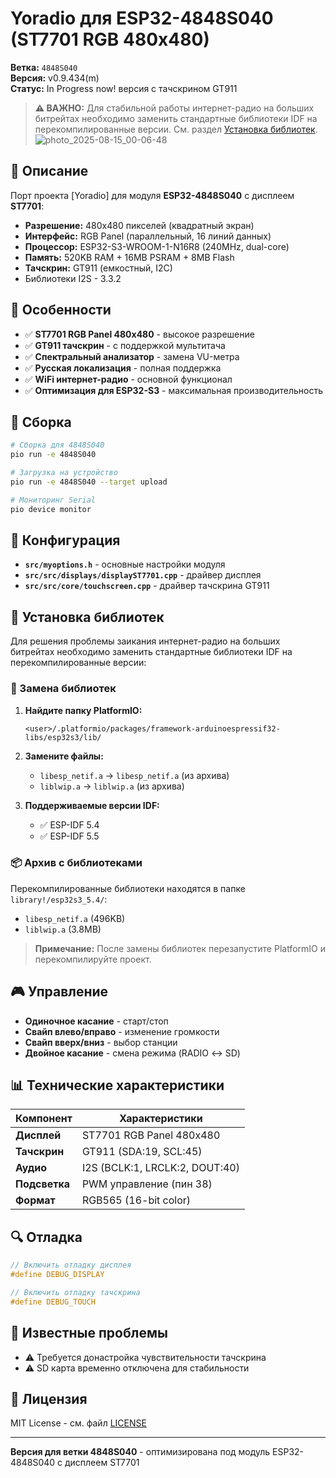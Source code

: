 # Yoradio для ESP32-4848S040 (ST7701 RGB 480x480)

**Ветка:** `4848S040`  
**Версия:** v0.9.434(m)  
**Статус:** In Progress now! версия с тачскрином GT911

> **⚠️ ВАЖНО:** Для стабильной работы интернет-радио на больших битрейтах необходимо заменить стандартные библиотеки IDF на перекомпилированные версии. См. раздел [Установка библиотек](#-установка-библиотек).
![photo_2025-08-15_00-06-48](https://github.com/user-attachments/assets/2161055d-5e9a-4285-a22a-98438d7379af)

## 🎯 Описание

Порт проекта [Yoradio] для модуля **ESP32-4848S040** с дисплеем **ST7701**:
- **Разрешение:** 480x480 пикселей (квадратный экран)
- **Интерфейс:** RGB Panel (параллельный, 16 линий данных)
- **Процессор:** ESP32-S3-WROOM-1-N16R8 (240MHz, dual-core)
- **Память:** 520KB RAM + 16MB PSRAM + 8MB Flash
- **Тачскрин:** GT911 (емкостный, I2C)
- Библиотеки I2S - 3.3.2

## 🚀 Особенности

- ✅ **ST7701 RGB Panel 480x480** - высокое разрешение
- ✅ **GT911 тачскрин** - с поддержкой мультитача
- ✅ **Спектральный анализатор** - замена VU-метра
- ✅ **Русская локализация** - полная поддержка
- ✅ **WiFi интернет-радио** - основной функционал
- ✅ **Оптимизация для ESP32-S3** - максимальная производительность

## 🔧 Сборка

```bash
# Сборка для 4848S040
pio run -e 4848S040

# Загрузка на устройство
pio run -e 4848S040 --target upload

# Мониторинг Serial
pio device monitor
```

## 📱 Конфигурация

- **`src/myoptions.h`** - основные настройки модуля
- **`src/src/displays/displayST7701.cpp`** - драйвер дисплея
- **`src/src/core/touchscreen.cpp`** - драйвер тачскрина GT911

## 🔧 Установка библиотек

Для решения проблемы заикания интернет-радио на больших битрейтах необходимо заменить стандартные библиотеки IDF на перекомпилированные версии:

### 📁 Замена библиотек

1. **Найдите папку PlatformIO:**
   ```
   <user>/.platformio/packages/framework-arduinoespressif32-libs/esp32s3/lib/
   ```

2. **Замените файлы:**
   - `libesp_netif.a` → `libesp_netif.a` (из архива)
   - `liblwip.a` → `liblwip.a` (из архива)

3. **Поддерживаемые версии IDF:**
   - ✅ ESP-IDF 5.4
   - ✅ ESP-IDF 5.5

### 📦 Архив с библиотеками

Перекомпилированные библиотеки находятся в папке `library!/esp32s3_5.4/`:
- `libesp_netif.a` (496KB)
- `liblwip.a` (3.8MB)

> **Примечание:** После замены библиотек перезапустите PlatformIO и перекомпилируйте проект.

## 🎮 Управление

- **Одиночное касание** - старт/стоп
- **Свайп влево/вправо** - изменение громкости
- **Свайп вверх/вниз** - выбор станции
- **Двойное касание** - смена режима (RADIO ↔ SD)

## 📊 Технические характеристики

| Компонент | Характеристики |
|-----------|----------------|
| **Дисплей** | ST7701 RGB Panel 480x480 |
| **Тачскрин** | GT911 (SDA:19, SCL:45) |
| **Аудио** | I2S (BCLK:1, LRCLK:2, DOUT:40) |
| **Подсветка** | PWM управление (пин 38) |
| **Формат** | RGB565 (16-bit color) |

## 🔍 Отладка

```cpp
// Включить отладку дисплея
#define DEBUG_DISPLAY

// Включить отладку тачскрина
#define DEBUG_TOUCH
```


## 🐛 Известные проблемы

- ⚠️ Требуется донастройка чувствительности тачскрина
- ⚠️ SD карта временно отключена для стабильности

## 📝 Лицензия

MIT License - см. файл [LICENSE](LICENSE)

---

**Версия для ветки 4848S040** - оптимизирована под модуль ESP32-4848S040 с дисплеем ST7701

